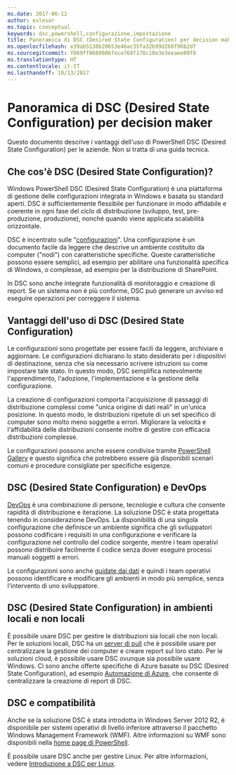 ```yaml
---
ms.date: 2017-06-12
author: eslesar
ms.topic: conceptual
keywords: dsc,powershell,configurazione,impostazione
title: Panoramica di DSC (Desired State Configuration) per decision maker
ms.openlocfilehash: e39ab5138b20653e46ac35fa32b99d268f96b2df
ms.sourcegitcommit: f069ff0689006fece768f178c10e3e3eeaee09f0
ms.translationtype: HT
ms.contentlocale: it-IT
ms.lasthandoff: 10/13/2017
---
```

# <a name="desired-state-configuration-overview-for-decision-makers"></a>Panoramica di DSC (Desired State Configuration) per decision maker

Questo documento descrive i vantaggi dell'uso di PowerShell DSC (Desired State Configuration) per le aziende. Non si tratta di una guida tecnica.

## <a name="what-is-desired-state-configuration"></a>Che cos'è DSC (Desired State Configuration)?

Windows PowerShell DSC (Desired State Configuration) è una piattaforma di gestione delle configurazioni integrata in Windows e basata su standard aperti. DSC è sufficientemente flessibile per funzionare in modo affidabile e coerente in ogni fase del ciclo di distribuzione (sviluppo, test, pre-produzione, produzione), nonché quando viene applicata scalabilità orizzontale. 

DSC è incentrato sulle "[configurazioni](https://msdn.microsoft.com/en-us/powershell/dsc/configurations)".
Una configurazione è un documento facile da leggere che descrive un ambiente costituito da computer ("nodi") con caratteristiche specifiche. Queste caratteristiche possono essere semplici, ad esempio per abilitare una funzionalità specifica di Windows, o complesse, ad esempio per la distribuzione di SharePoint. 

In DSC sono anche integrate funzionalità di monitoraggio e creazione di report. Se un sistema non è più conforme, DSC può generare un avviso ed eseguire operazioni per correggere il sistema. 

## <a name="benefits-of-using-desired-state-configuration"></a>Vantaggi dell'uso di DSC (Desired State Configuration)

Le configurazioni sono progettate per essere facili da leggere, archiviare e aggiornare. Le configurazioni dichiarano lo stato desiderato per i dispositivi di destinazione, senza che sia necessario scrivere istruzioni su come impostare tale stato. In questo modo, DSC semplifica notevolmente l'apprendimento, l'adozione, l'implementazione e la gestione della configurazione. 

La creazione di configurazioni comporta l'acquisizione di passaggi di distribuzione complessi come "unica origine di dati reali" in un'unica posizione. In questo modo, le distribuzioni ripetute di un set specifico di computer sono molto meno soggette a errori. Migliorare la velocità e l'affidabilità delle distribuzioni consente inoltre di gestire con efficacia distribuzioni complesse.

Le configurazioni possono anche essere condivise tramite [PowerShell Gallery](https://powershellgallery.com) e questo significa che potrebbero essere già disponibili scenari comuni e procedure consigliate per specifiche esigenze.


## <a name="desired-state-configuration-and-devops"></a>DSC (Desired State Configuration) e DevOps

[DevOps](http://blogs.technet.com/b/ashleymcglone/archive/2015/11/20/devops-for-n00bs-ie-windows-people.aspx) è una combinazione di persone, tecnologie e cultura che consente rapidità di distribuzione e iterazione. La soluzione DSC è stata progettata tenendo in considerazione DevOps. La disponibilità di una singola configurazione che definisce un ambiente significa che gli sviluppatori possono codificare i requisiti in una configurazione e verificare la configurazione nel controllo del codice sorgente, mentre i team operativi possono distribuire facilmente il codice senza dover eseguire processi manuali soggetti a errori. 

Le configurazioni sono anche [guidate dai dati](https://msdn.microsoft.com/en-us/powershell/dsc/configdata) e quindi i team operativi possono identificare e modificare gli ambienti in modo più semplice, senza l'intervento di uno sviluppatore. 

## <a name="desired-state-configuration-on--and-off-premises"></a>DSC (Desired State Configuration) in ambienti locali e non locali

È possibile usare DSC per gestire le distribuzioni sia locali che non locali. Per le soluzioni locali, DSC ha un [server di pull](https://msdn.microsoft.com/en-us/powershell/dsc/pullserver) che è possibile usare per centralizzare la gestione dei computer e creare report sul loro stato. Per le soluzioni cloud, è possibile usare DSC ovunque sia possibile usare Windows. Ci sono anche offerte specifiche di Azure basate su DSC (Desired State Configuration), ad esempio [Automazione di Azure](https://azure.microsoft.com/en-us/documentation/services/automation/), che consente di centralizzare la creazione di report di DSC. 

## <a name="dsc-and-compatibility"></a>DSC e compatibilità

Anche se la soluzione DSC è stata introdotta in Windows Server 2012 R2, è disponibile per sistemi operativi di livello inferiore attraverso il pacchetto Windows Management Framework (WMF). Altre informazioni su WMF sono disponibili nella [home page di PowerShell](https://msdn.microsoft.com/en-us/powershell/). 

È possibile usare DSC anche per gestire Linux. Per altre informazioni, vedere [Introduzione a DSC per Linux](https://msdn.microsoft.com/en-us/powershell/dsc/lnxgettingstarted).

